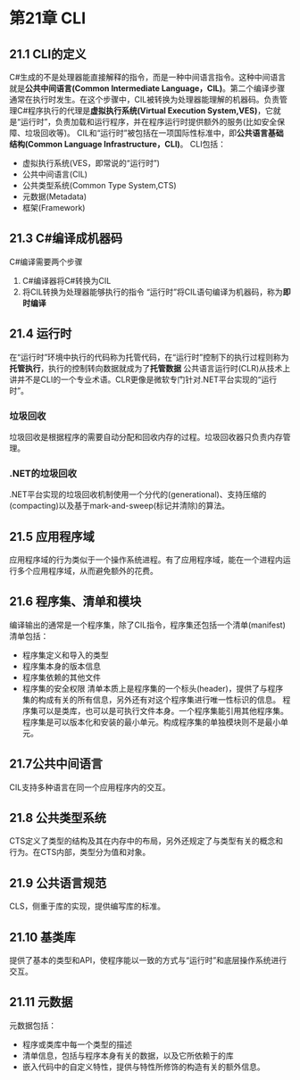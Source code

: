 # 第21章 CLI
## 21.1 CLI的定义
C#生成的不是处理器能直接解释的指令，而是一种中间语言指令。这种中间语言就是**公共中间语言(Common Intermediate Language，CIL)**。第二个编译步骤通常在执行时发生。在这个步骤中，CIL被转换为处理器能理解的机器码。负责管理C#程序执行的代理是**虚拟执行系统(Virtual Execution System,VES)**，它就是“运行时”，负责加载和运行程序，并在程序运行时提供额外的服务(比如安全保障、垃圾回收等)。
CIL和“运行时”被包括在一项国际性标准中，即**公共语言基础结构(Common Language Infrastructure，CLI)**。
CLI包括：
* 虚拟执行系统(VES，即常说的“运行时”)
* 公共中间语言(CIL)
* 公共类型系统(Common Type System,CTS)
* 元数据(Metadata)
* 框架(Framework)
## 21.3 C#编译成机器码
C#编译需要两个步骤
1. C#编译器将C#转换为CIL
2. 将CIL转换为处理器能够执行的指令
“运行时”将CIL语句编译为机器码，称为**即时编译**
## 21.4 运行时
在“运行时”环境中执行的代码称为托管代码，在“运行时”控制下的执行过程则称为**托管执行**，执行的控制转向数据就成为了**托管数据**
公共语言运行时(CLR)从技术上讲并不是CLI的一个专业术语。CLR更像是微软专门针对.NET平台实现的“运行时”。
### 垃圾回收
垃圾回收是根据程序的需要自动分配和回收内存的过程。垃圾回收器只负责内存管理。
### .NET的垃圾回收
.NET平台实现的垃圾回收机制使用一个分代的(generational)、支持压缩的(compacting)以及基于mark-and-sweep(标记并清除)的算法。
## 21.5 应用程序域
应用程序域的行为类似于一个操作系统进程。有了应用程序域，能在一个进程内运行多个应用程序域，从而避免额外的花费。
## 21.6 程序集、清单和模块
编译输出的通常是一个程序集，除了CIL指令，程序集还包括一个清单(manifest)
清单包括：
* 程序集定义和导入的类型
* 程序集本身的版本信息
* 程序集依赖的其他文件
* 程序集的安全权限
清单本质上是程序集的一个标头(header)，提供了与程序集的构成有关的所有信息，另外还有对这个程序集进行唯一性标识的信息。
程序集可以是类库，也可以是可执行文件本身。一个程序集能引用其他程序集。
程序集是可以版本化和安装的最小单元。构成程序集的单独模块则不是最小单元。
## 21.7公共中间语言
CIL支持多种语言在同一个应用程序内的交互。
## 21.8 公共类型系统
CTS定义了类型的结构及其在内存中的布局，另外还规定了与类型有关的概念和行为。在CTS内部，类型分为值和对象。
## 21.9 公共语言规范
CLS，侧重于库的实现，提供编写库的标准。
## 21.10 基类库
提供了基本的类型和API，使程序能以一致的方式与“运行时”和底层操作系统进行交互。
## 21.11 元数据
元数据包括：
* 程序或类库中每一个类型的描述
* 清单信息，包括与程序本身有关的数据，以及它所依赖于的库
* 嵌入代码中的自定义特性，提供与特性所修饰的构造有关的额外信息。
